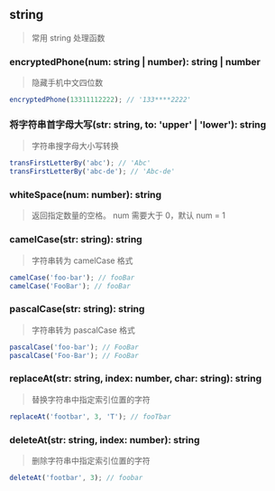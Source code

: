 ## string

> 常用 string 处理函数

### encryptedPhone(num: string | number): string | number

> 隐藏手机中文四位数

```typescript
encryptedPhone(13311112222); // '133****2222'
```

### 将字符串首字母大写(str: string, to: 'upper' | 'lower'): string

> 字符串搜字母大小写转换

```typescript
transFirstLetterBy('abc'); // 'Abc'
transFirstLetterBy('abc-de'); // 'Abc-de'
```

### whiteSpace(num: number): string

> 返回指定数量的空格。 num 需要大于 0，默认 num = 1

### camelCase(str: string): string

> 字符串转为 camelCase 格式

```typescript
camelCase('foo-bar'); // fooBar
camelCase('FooBar'); // fooBar
```

### pascalCase(str: string): string

> 字符串转为 pascalCase 格式

```typescript
pascalCase('foo-bar'); // FooBar
pascalCase('Foo-Bar'); // FooBar
```
### replaceAt(str: string, index: number, char: string): string     
> 替换字符串中指定索引位置的字符       
```typescript
replaceAt('footbar', 3, 'T'); // fooTbar
```

### deleteAt(str: string, index: number): string     
> 删除字符串中指定索引位置的字符   
```typescript
deleteAt('footbar', 3); // foobar
```
